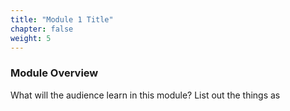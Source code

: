 ```yaml
---
title: "Module 1 Title"
chapter: false
weight: 5
---
```


### Module Overview

What will the audience learn in this module?
List out the things as 
 









































